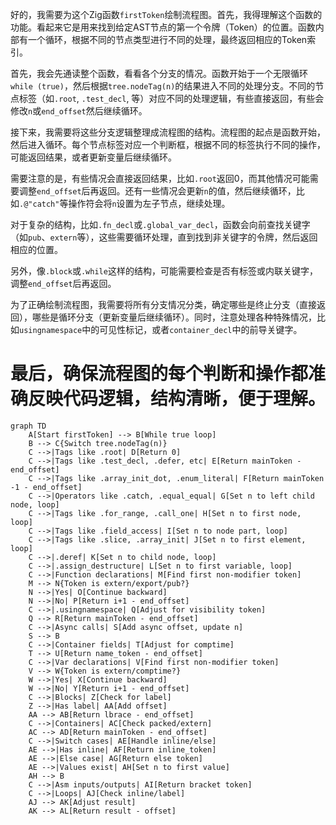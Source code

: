 好的，我需要为这个Zig函数`firstToken`绘制流程图。首先，我得理解这个函数的功能。看起来它是用来找到给定AST节点的第一个令牌（Token）的位置。函数内部有一个循环，根据不同的节点类型进行不同的处理，最终返回相应的Token索引。

首先，我会先通读整个函数，看看各个分支的情况。函数开始于一个无限循环`while (true)`，然后根据`tree.nodeTag(n)`的结果进入不同的处理分支。不同的节点标签（如`.root`, `.test_decl`, 等）对应不同的处理逻辑，有些直接返回，有些会修改`n`或`end_offset`然后继续循环。

接下来，我需要将这些分支逻辑整理成流程图的结构。流程图的起点是函数开始，然后进入循环。每个节点标签对应一个判断框，根据不同的标签执行不同的操作，可能返回结果，或者更新变量后继续循环。

需要注意的是，有些情况会直接返回结果，比如`.root`返回0，而其他情况可能需要调整`end_offset`后再返回。还有一些情况会更新`n`的值，然后继续循环，比如`.@"catch"`等操作符会将`n`设置为左子节点，继续处理。

对于复杂的结构，比如`.fn_decl`或`.global_var_decl`，函数会向前查找关键字（如`pub`、`extern`等），这些需要循环处理，直到找到非关键字的令牌，然后返回相应的位置。

另外，像`.block`或`.while`这样的结构，可能需要检查是否有标签或内联关键字，调整`end_offset`后再返回。

为了正确绘制流程图，我需要将所有分支情况分类，确定哪些是终止分支（直接返回），哪些是循环分支（更新变量后继续循环）。同时，注意处理各种特殊情况，比如`usingnamespace`中的可见性标记，或者`container_decl`中的前导关键字。

最后，确保流程图的每个判断和操作都准确反映代码逻辑，结构清晰，便于理解。
================================================
```mermaid
graph TD
    A[Start firstToken] --> B[While true loop]
    B --> C{Switch tree.nodeTag(n)}
    C -->|Tags like .root| D[Return 0]
    C -->|Tags like .test_decl, .defer, etc| E[Return mainToken - end_offset]
    C -->|Tags like .array_init_dot, .enum_literal| F[Return mainToken -1 - end_offset]
    C -->|Operators like .catch, .equal_equal| G[Set n to left child node, loop]
    C -->|Tags like .for_range, .call_one| H[Set n to first node, loop]
    C -->|Tags like .field_access| I[Set n to node part, loop]
    C -->|Tags like .slice, .array_init| J[Set n to first element, loop]
    C -->|.deref| K[Set n to child node, loop]
    C -->|.assign_destructure| L[Set n to first variable, loop]
    C -->|Function declarations| M[Find first non-modifier token]
    M --> N{Token is extern/export/pub?}
    N -->|Yes| O[Continue backward]
    N -->|No| P[Return i+1 - end_offset]
    C -->|.usingnamespace| Q[Adjust for visibility token]
    Q --> R[Return mainToken - end_offset]
    C -->|Async calls| S[Add async offset, update n]
    S --> B
    C -->|Container fields| T[Adjust for comptime]
    T --> U[Return name_token - end_offset]
    C -->|Var declarations| V[Find first non-modifier token]
    V --> W{Token is extern/comptime?}
    W -->|Yes| X[Continue backward]
    W -->|No| Y[Return i+1 - end_offset]
    C -->|Blocks| Z[Check for label]
    Z -->|Has label| AA[Add offset]
    AA --> AB[Return lbrace - end_offset]
    C -->|Containers| AC[Check packed/extern]
    AC --> AD[Return mainToken - end_offset]
    C -->|Switch cases| AE[Handle inline/else]
    AE -->|Has inline| AF[Return inline_token]
    AE -->|Else case| AG[Return else token]
    AE -->|Values exist| AH[Set n to first value]
    AH --> B
    C -->|Asm inputs/outputs| AI[Return bracket token]
    C -->|Loops| AJ[Check inline/label]
    AJ --> AK[Adjust result]
    AK --> AL[Return result - offset]
```